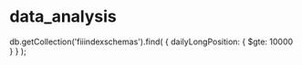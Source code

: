 # data_analysis

db.getCollection('fiiindexschemas').find( { dailyLongPosition: { $gte: 10000 } } );